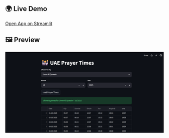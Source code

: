 ## 🌍 Live Demo
[Open App on Streamlit](https://uaeprayertimes-en4gvjkbeq3ledahjujnrq.streamlit.app/)


## 🖼️ Preview
![Dashboard Screenshot](docs/screenshot.png)
